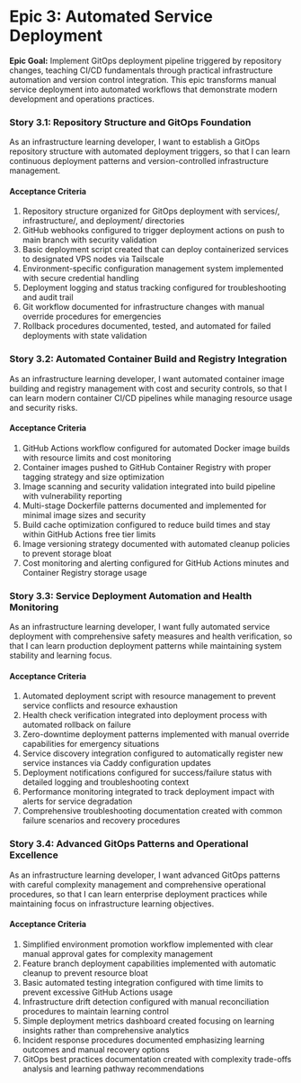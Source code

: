 # Epic 3: Automated Service Deployment

**Epic Goal:** Implement GitOps deployment pipeline triggered by repository changes, teaching CI/CD fundamentals through practical infrastructure automation and version control integration. This epic transforms manual service deployment into automated workflows that demonstrate modern development and operations practices.

### Story 3.1: Repository Structure and GitOps Foundation

As an infrastructure learning developer,
I want to establish a GitOps repository structure with automated deployment triggers,
so that I can learn continuous deployment patterns and version-controlled infrastructure management.

#### Acceptance Criteria
1. Repository structure organized for GitOps deployment with services/, infrastructure/, and deployment/ directories
2. GitHub webhooks configured to trigger deployment actions on push to main branch with security validation
3. Basic deployment script created that can deploy containerized services to designated VPS nodes via Tailscale
4. Environment-specific configuration management system implemented with secure credential handling
5. Deployment logging and status tracking configured for troubleshooting and audit trail
6. Git workflow documented for infrastructure changes with manual override procedures for emergencies
7. Rollback procedures documented, tested, and automated for failed deployments with state validation

### Story 3.2: Automated Container Build and Registry Integration

As an infrastructure learning developer,
I want automated container image building and registry management with cost and security controls,
so that I can learn modern container CI/CD pipelines while managing resource usage and security risks.

#### Acceptance Criteria
1. GitHub Actions workflow configured for automated Docker image builds with resource limits and cost monitoring
2. Container images pushed to GitHub Container Registry with proper tagging strategy and size optimization
3. Image scanning and security validation integrated into build pipeline with vulnerability reporting
4. Multi-stage Dockerfile patterns documented and implemented for minimal image sizes and security
5. Build cache optimization configured to reduce build times and stay within GitHub Actions free tier limits
6. Image versioning strategy documented with automated cleanup policies to prevent storage bloat
7. Cost monitoring and alerting configured for GitHub Actions minutes and Container Registry storage usage

### Story 3.3: Service Deployment Automation and Health Monitoring

As an infrastructure learning developer,
I want fully automated service deployment with comprehensive safety measures and health verification,
so that I can learn production deployment patterns while maintaining system stability and learning focus.

#### Acceptance Criteria
1. Automated deployment script with resource management to prevent service conflicts and resource exhaustion
2. Health check verification integrated into deployment process with automated rollback on failure
3. Zero-downtime deployment patterns implemented with manual override capabilities for emergency situations
4. Service discovery integration configured to automatically register new service instances via Caddy configuration updates
5. Deployment notifications configured for success/failure status with detailed logging and troubleshooting context
6. Performance monitoring integrated to track deployment impact with alerts for service degradation
7. Comprehensive troubleshooting documentation created with common failure scenarios and recovery procedures

### Story 3.4: Advanced GitOps Patterns and Operational Excellence

As an infrastructure learning developer,
I want advanced GitOps patterns with careful complexity management and comprehensive operational procedures,
so that I can learn enterprise deployment practices while maintaining focus on infrastructure learning objectives.

#### Acceptance Criteria
1. Simplified environment promotion workflow implemented with clear manual approval gates for complexity management
2. Feature branch deployment capabilities implemented with automatic cleanup to prevent resource bloat
3. Basic automated testing integration configured with time limits to prevent excessive GitHub Actions usage
4. Infrastructure drift detection configured with manual reconciliation procedures to maintain learning control
5. Simple deployment metrics dashboard created focusing on learning insights rather than comprehensive analytics
6. Incident response procedures documented emphasizing learning outcomes and manual recovery options
7. GitOps best practices documentation created with complexity trade-offs analysis and learning pathway recommendations